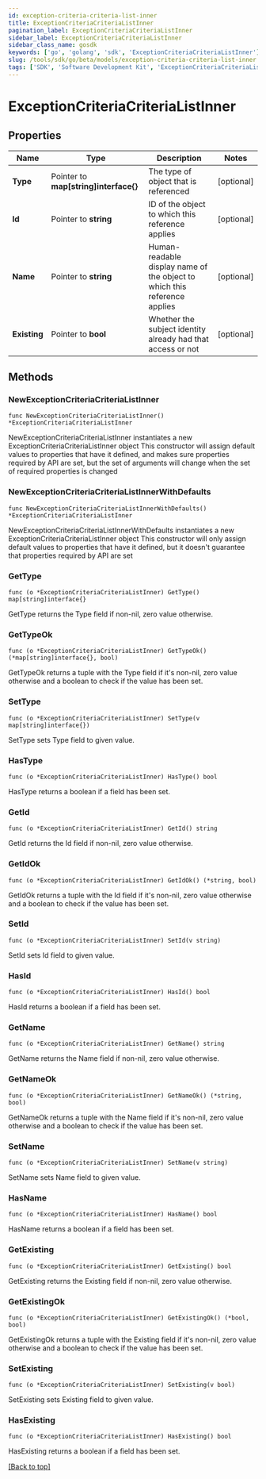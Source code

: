 ```yaml
---
id: exception-criteria-criteria-list-inner
title: ExceptionCriteriaCriteriaListInner
pagination_label: ExceptionCriteriaCriteriaListInner
sidebar_label: ExceptionCriteriaCriteriaListInner
sidebar_class_name: gosdk
keywords: ['go', 'golang', 'sdk', 'ExceptionCriteriaCriteriaListInner'] 
slug: /tools/sdk/go/beta/models/exception-criteria-criteria-list-inner
tags: ['SDK', 'Software Development Kit', 'ExceptionCriteriaCriteriaListInner']
---
```


# ExceptionCriteriaCriteriaListInner

## Properties

Name | Type | Description | Notes
------------ | ------------- | ------------- | -------------
**Type** |  Pointer to **map[string]interface{}** | The type of object that is referenced | [optional] 
**Id** |  Pointer to **string** | ID of the object to which this reference applies | [optional] 
**Name** |  Pointer to **string** | Human-readable display name of the object to which this reference applies | [optional] 
**Existing** |  Pointer to **bool** | Whether the subject identity already had that access or not | [optional] 

## Methods

### NewExceptionCriteriaCriteriaListInner

`func NewExceptionCriteriaCriteriaListInner() *ExceptionCriteriaCriteriaListInner`

NewExceptionCriteriaCriteriaListInner instantiates a new ExceptionCriteriaCriteriaListInner object
This constructor will assign default values to properties that have it defined,
and makes sure properties required by API are set, but the set of arguments
will change when the set of required properties is changed

### NewExceptionCriteriaCriteriaListInnerWithDefaults

`func NewExceptionCriteriaCriteriaListInnerWithDefaults() *ExceptionCriteriaCriteriaListInner`

NewExceptionCriteriaCriteriaListInnerWithDefaults instantiates a new ExceptionCriteriaCriteriaListInner object
This constructor will only assign default values to properties that have it defined,
but it doesn't guarantee that properties required by API are set

### GetType

`func (o *ExceptionCriteriaCriteriaListInner) GetType() map[string]interface{}`

GetType returns the Type field if non-nil, zero value otherwise.

### GetTypeOk

`func (o *ExceptionCriteriaCriteriaListInner) GetTypeOk() (*map[string]interface{}, bool)`

GetTypeOk returns a tuple with the Type field if it's non-nil, zero value otherwise
and a boolean to check if the value has been set.

### SetType

`func (o *ExceptionCriteriaCriteriaListInner) SetType(v map[string]interface{})`

SetType sets Type field to given value.

### HasType

`func (o *ExceptionCriteriaCriteriaListInner) HasType() bool`

HasType returns a boolean if a field has been set.

### GetId

`func (o *ExceptionCriteriaCriteriaListInner) GetId() string`

GetId returns the Id field if non-nil, zero value otherwise.

### GetIdOk

`func (o *ExceptionCriteriaCriteriaListInner) GetIdOk() (*string, bool)`

GetIdOk returns a tuple with the Id field if it's non-nil, zero value otherwise
and a boolean to check if the value has been set.

### SetId

`func (o *ExceptionCriteriaCriteriaListInner) SetId(v string)`

SetId sets Id field to given value.

### HasId

`func (o *ExceptionCriteriaCriteriaListInner) HasId() bool`

HasId returns a boolean if a field has been set.

### GetName

`func (o *ExceptionCriteriaCriteriaListInner) GetName() string`

GetName returns the Name field if non-nil, zero value otherwise.

### GetNameOk

`func (o *ExceptionCriteriaCriteriaListInner) GetNameOk() (*string, bool)`

GetNameOk returns a tuple with the Name field if it's non-nil, zero value otherwise
and a boolean to check if the value has been set.

### SetName

`func (o *ExceptionCriteriaCriteriaListInner) SetName(v string)`

SetName sets Name field to given value.

### HasName

`func (o *ExceptionCriteriaCriteriaListInner) HasName() bool`

HasName returns a boolean if a field has been set.

### GetExisting

`func (o *ExceptionCriteriaCriteriaListInner) GetExisting() bool`

GetExisting returns the Existing field if non-nil, zero value otherwise.

### GetExistingOk

`func (o *ExceptionCriteriaCriteriaListInner) GetExistingOk() (*bool, bool)`

GetExistingOk returns a tuple with the Existing field if it's non-nil, zero value otherwise
and a boolean to check if the value has been set.

### SetExisting

`func (o *ExceptionCriteriaCriteriaListInner) SetExisting(v bool)`

SetExisting sets Existing field to given value.

### HasExisting

`func (o *ExceptionCriteriaCriteriaListInner) HasExisting() bool`

HasExisting returns a boolean if a field has been set.


[[Back to top]](#) 


